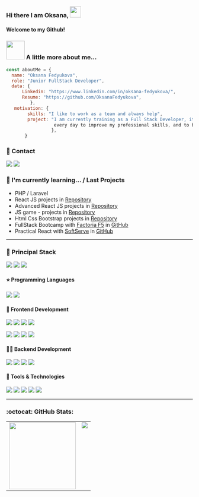 ### Hi there I am Oksana, <img src="https://raw.githubusercontent.com/aemmadi/aemmadi/master/wave.gif" width="30"> 

#### Welcome to my Github!

### <img src="https://media.giphy.com/media/VgCDAzcKvsR6OM0uWg/giphy.gif" width="50"> A little more about me...  


```javascript
const aboutMe = {
  name: "Oksana Fedyukova",
  role: "Junior FullStack Developer",
  data: { 
      Linkedin: "https://www.linkedin.com/in/oksana-fedyukova/", 
      Resume: "https://github.com/OksanaFedyukova",
         },
   motivation: {    
        skills: "I like to work as a team and always help",
        project: "I am currently training as a Full Stack Developer, it inspires me to learn frontend and backend 
                  every day to improve my professional skills, and to be part of a team",
                 },
       }
```

### 📇 Contact
<p>
  <a href="https://www.linkedin.com/in/oksana-fedyukova/"><img src="https://img.shields.io/badge/LinkedIn-0077B5?style=for-the-badge&logo=linkedin&logoColor=white"></a>
   <a href="mailto:avseniya22@gmail.com"><img src="https://img.shields.io/badge/Gmail-D14836?style=for-the-badge&logo=gmail&logoColor=white"></a>
</p>

### 🌱 I'm currently learning... / Last Projects

- PHP / Laravel
- React JS  projects in <a href="https://github.com/OksanaFedyukova/rankingapp" target="_blank">Repository</a> 
- Advanced React JS  projects in <a href="https://github.com/OksanaFedyukova/crud-react-client" target="_blank">Repository</a>
- JS game - projects in <a href="https://github.com/OksanaFedyukova/monster-nom-nom" target="_blank">Repository</a> 
- Html Css Bootstrap projects in <a href="https://github.com/OksanaFedyukova/CatSpace" target="_blank">Repository</a>
- FullStack Bootcamp with <a href="https://factoriaf5.org/" target="_blank">Factoria F5</a> in <a href="https://github.com/OksanaFedyukova" target="_blank">GitHub</a>
- Practical React  with <a href="https://www.softserveinc.com/en-us" target="_blank">SoftServe</a> in <a href="https://github.com/OksanaFedyukova" target="_blank">GitHub</a>

---

<h3>
  🚀 Principal Stack
</h3> 
<p>
  <img src="https://img.shields.io/badge/React-20232A?style=for-the-badge&logo=react&logoColor=61DAFB">
  <img src="https://img.shields.io/badge/Laravel-FF2D20?style=for-the-badge&logo=laravel&logoColor=white">
  <img src="https://img.shields.io/badge/MySQL-00000F?style=for-the-badge&logo=mysql&logoColor=white">
  
</p>
  
<h4> ⭐ Programming Languages</h4>
<p>
  <img src="https://img.shields.io/badge/JavaScript-F7DF1E?style=for-the-badge&logo=javascript&logoColor=black">
  <img src="https://img.shields.io/badge/PHP-777BB4?style=for-the-badge&logo=php&logoColor=white">
</p>

<h4>📌 Frontend Development</h4>
<p>
  <img src="https://img.shields.io/badge/HTML5-E34F26?style=for-the-badge&logo=html5&logoColor=white">
  <img src="https://img.shields.io/badge/CSS3-1572B6?style=for-the-badge&logo=css3&logoColor=white">
  <img src="https://img.shields.io/badge/Sass-CC6699?style=for-the-badge&logo=sass&logoColor=white">
  <img src="https://img.shields.io/badge/Bootstrap-563D7C?style=for-the-badge&logo=bootstrap&logoColor=white">
  
 </p>
 <p>
  <img src="https://img.shields.io/badge/styled--components-DB7093?style=for-the-badge&logo=styled-components&logoColor=white">
  <img src="https://img.shields.io/badge/Material--UI-0081CB?style=for-the-badge&logo=material-ui&logoColor=white">
  <img src="https://img.shields.io/badge/React-20232A?style=for-the-badge&logo=react&logoColor=61DAFB">
  <img src="https://img.shields.io/badge/Redux-593D88?style=for-the-badge&logo=redux&logoColor=white">
</p>

<h4>👩‍💻 Backend Development</h4>
<p>
  <img src="https://img.shields.io/badge/PHP-777BB4?style=for-the-badge&logo=php&logoColor=white">
  <img src="https://img.shields.io/badge/Laravel-FF2D20?style=for-the-badge&logo=laravel&logoColor=white">
  <img src="https://img.shields.io/badge/Node.js-339933?style=for-the-badge&logo=nodedotjs&logoColor=white">
  <img src="https://img.shields.io/badge/MySQL-00000F?style=for-the-badge&logo=mysql&logoColor=white">
  
</p>
<h4>💾 Tools & Technologies</h4>
<p>
  <img src="https://img.shields.io/badge/Git-F05032?style=for-the-badge&logo=git&logoColor=white">
  <img src="https://img.shields.io/badge/GitHub-100000?style=for-the-badge&logo=github&logoColor=white">
  <img src="https://img.shields.io/badge/Jira-000000?style=for-the-badge&logo=jira&logoColor=white">
  <img src="https://img.shields.io/badge/Postman-FF6C37?style=for-the-badge&logo=Postman&logoColor=white">
  <img src="https://img.shields.io/badge/Vercel-000000?style=for-the-badge&logo=vercel&logoColor=white">
</p>

---

### :octocat: GitHub Stats:

<table>
  <tr>
    <td valign="center"><img height="180em" src="https://github-readme-stats.vercel.app/api?username=OksanaFedyukova&show_icons=true&hide_border=true&&count_private=true&include_all_commits=true&theme=radical&hide_stars=false" /></td>
    <td valign="top"><img src="https://github-readme-stats.vercel.app/api/top-langs/?username=OksanaFedyukova&theme=radical&card_width=450em)](https://github.com/OksanaFedyukova/OksanaFedyukova/github-readme-stats"/></td>
  </tr>
</table>

